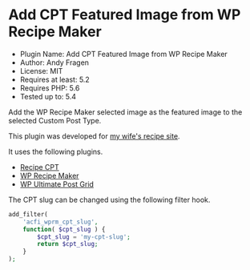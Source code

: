 # Add CPT Featured Image from WP Recipe Maker

* Plugin Name: Add CPT Featured Image from WP Recipe Maker
* Author: Andy Fragen
* License: MIT
* Requires at least: 5.2
* Requires PHP: 5.6
* Tested up to: 5.4

Add the WP Recipe Maker selected image as the featured image to the selected Custom Post Type.

This plugin was developed for [my wife's recipe site](https://food.thefragens.com).

It uses the following plugins.

* [Recipe CPT](https://github.com/afragen/recipe-cpt)
* [WP Recipe Maker](https://wordpress.org/plugins/wp-recipe-maker/)
* [WP Ultimate Post Grid](https://wordpress.org/plugins/wp-ultimate-post-grid/)

The CPT slug can be changed using the following filter hook.

```php
add_filter(
	'acfi_wprm_cpt_slug',
	function( $cpt_slug ) {
		$cpt_slug = 'my-cpt-slug';
		return $cpt_slug;
	}
);
```
